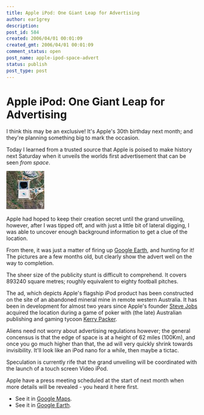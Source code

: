 ```yaml
---
title: Apple iPod: One Giant Leap for Advertising
author: ear1grey
description:
post_id: 584
created: 2006/04/01 00:01:09
created_gmt: 2006/04/01 00:01:09
comment_status: open
post_name: apple-ipod-space-advert
status: publish
post_type: post
---
```

# Apple iPod: One Giant Leap for Advertising

I think this may be an exclusive! It's Apple's 30th birthday next month; and they're planning something big to mark the occasion.

Today I learned from a trusted source that Apple is poised to make history next Saturday when it unveils the worlds first advertisement that can be seen _from space_.

![ipod from space](ipod-space.jpg)

Apple had hoped to keep their creation secret until the grand unveiling, however, after I was tipped off, and with just a little bit of lateral digging, I was able to uncover enough background information to get a clue of the location.

From there, it was just a matter of firing up [Google Earth](http://earth.google.com), and hunting for it! The pictures are a few months old, but clearly show the advert well on the way to completion.

The sheer size of the publicity stunt is difficult to comprehend. It covers 893240 square metres; roughly equivalent to eighty football pitches.

The ad, which depicts Apple's flagship iPod product has been constructed on the site of an abandoned mineral mine in remote western Australia. It has been in development for almost two years since Apple's founder [Steve Jobs](http://en.wikipedia.org/wiki/Steve_Jobs) acquired the location during a game of poker with (the late) Australian publishing and gaming tycoon [Kerry Packer](http://en.wikipedia.org/wiki/Kerry_Packer).

Aliens need not worry about advertising regulations however; the general concensus is that the edge of space is at a height of 62 miles (100Km), and once you go much higher than that, the ad will very quickly shrink towards invisibility. It'll look like an iPod nano for a while, then maybe a tictac.

Speculation is currently rife that the grand unveiling will be coordinated with the launch of a touch screen Video iPod.

Apple have a press meeting scheduled at the start of next month when more details will be revealed - you heard it here first.

* See it in [Google Maps](http://maps.google.com/?t=k&ll=-30.516354,121.336956&spn=0.293105,0.234146).
* See it in [Google Earth](ipod.kmz).
